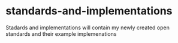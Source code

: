 standards-and-implementations
=============================

Stadards and implementations will contain my newly created open standards and their example implemenations
